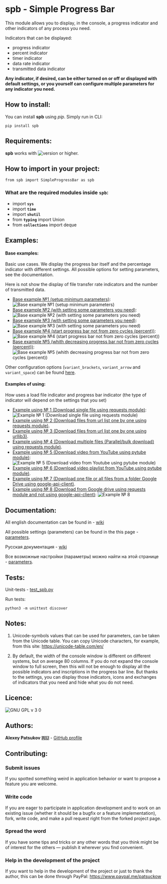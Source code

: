 # spb - Simple Progress Bar

This module allows you to display, in the console, a progress indicator and
other indicators of any process you need.

Indicators that can be displayed:
- progress indicator
- percent indicator
- timer indicator
- data rate indicator
- transmitted data indicator

**Any indicator, if desired, can be either turned on or off or displayed with
default settings, or you yourself can configure multiple parameters for any
indicator you need.**

## How to install:

You can install **spb** using *pip*. Simply run in CLI:

`pip install spb`

## Requirements:
**spb** works with ![version](https://user-images.githubusercontent.com/12321741/68495259-e298c480-0260-11ea-9d83-beab9b416562.png) or higher.

## How to import in your project:

`from spb import SimpleProgressBar as spb`

### What are the required modules inside `spb`:
- import **`sys`**
- import **`time`**
- import **`shutil`**
- from **`typing`** import Union
- from **`collections`** import deque

## Examples:
#### Base examples:

Basic use cases. We display the progress bar itself and the percentage
indicator with different settings. All possible options for setting parameters,
see the documentation.

Here is not show the display of file transfer rate indicators and the number
of transmitted data.

- [Base example №1 (setup minimum parameters)](https://github.com/patsuckow/spb/blob/master/examples/base_examples.py#L12):
![Base example №1 (setup minimum parameters)](https://user-images.githubusercontent.com/12321741/71492289-06cb5780-2847-11ea-8eaa-fd7e77549679.gif)
- [Base example №2 (with setting some parameters you need)](https://github.com/patsuckow/spb/blob/master/examples/base_examples.py#L25):
![Base example №2 (with setting some parameters you need)](https://user-images.githubusercontent.com/12321741/71492299-282c4380-2847-11ea-9a73-33088ebd6d3e.gif)
- [Base example №3 (with setting some parameters you need)](https://github.com/patsuckow/spb/blob/master/examples/base_examples.py#L48):
![Base example №3 (with setting some parameters you need)](https://user-images.githubusercontent.com/12321741/71492307-38dcb980-2847-11ea-8bf7-3dd8889caf89.gif)
- [Base example №4 (start progress bar not from zero cycles (percent))](https://github.com/patsuckow/spb/blob/master/examples/base_examples.py#L66):
![Base example №4 (start progress bar not from zero cycles (percent))](https://user-images.githubusercontent.com/12321741/71492316-4a25c600-2847-11ea-9fe9-0ec71e8f5eb9.gif)
- [Base example №5 (whith decreasing progress bar not from zero cycles (percent))](https://github.com/patsuckow/spb/blob/master/examples/base_examples.py#L78):
![Base example №5 (whith decreasing progress bar not from zero cycles (percent))](https://user-images.githubusercontent.com/12321741/71492321-5d389600-2847-11ea-8859-a4cf41a6973e.gif)

Other configuration options (`variant_brackets`, `variant_arrow` and `variant_space`) can be found [here](https://github.com/patsuckow/spb/blob/master/examples/base_examples.py#L97).


#### Examples of using:

How uses a load file indicator and progress bar indicator (the type of indicator will depend on the settings that you set)

- [Example using № 1 (Download single file using requests module)](https://github.com/patsuckow/spb/blob/master/examples/examples_of_using_1-4.py#L6):
![Example № 1 (Download single file using requests module)](https://user-images.githubusercontent.com/12321741/71492331-704b6600-2847-11ea-9a14-98ddb7554932.gif)
- [Example using № 2 (Download files from url list one by one using requests module)](https://github.com/patsuckow/spb/blob/master/examples/examples_of_using_1-4.py#L36).
- [Example using № 3 (Download files from url list one by one using urllib3)](https://github.com/patsuckow/spb/blob/master/examples/examples_of_using_1-4.py#L72).
- [Example using № 4 (Download multiple files (Parallel/bulk download) using requests module)](/examples/examples_of_using_1-4.py#L111).
- [Example using № 5 (Download video from YouTube using pytube module)](https://github.com/patsuckow/spb/blob/master/examples/examples_of_using_5-6.py#L6):
![Example № 5 (Download video from Youtube using pytube module)](https://user-images.githubusercontent.com/12321741/71492346-9113bb80-2847-11ea-81fb-5511f287520f.gif)
- [Example using № 6 (Download video playlist from YouTube using pytube module)](https://github.com/patsuckow/spb/blob/master/examples/examples_of_using_5-6.py#L35).
- [Example using № 7 (Download one file or all files from a folder Google Drive using google-api-client)](https://github.com/patsuckow/spb/blob/master/examples/examples_of_using_7.py).
- [Example using № 8 (Download from Google drive using requests module and not using google-api-client)](https://github.com/patsuckow/spb/blob/master/examples/examples_of_using_8.py):
![Example № 8](https://user-images.githubusercontent.com/12321741/71492361-a12b9b00-2847-11ea-93d0-d2a519833a59.gif)

## Documentation:
All english documentation can be found in - [wiki](https://github.com/patsuckow/spb/wiki/1.-Home-(en))

All possible settings (parameters) can be found in the this page - [parameters](https://github.com/patsuckow/spb//wiki/2.-Parameters-(en)).

Русская документация - [wiki](https://github.com/patsuckow/spb/wiki/1.-Home-(ru))

Все возможные настройки (параметры) можно найти на этой странице - [parameters](https://github.com/patsuckow/spb//wiki/2.-Parameters-(ru)).


## Tests:
Unit-tests - [test_spb.py](https://github.com/patsuckow/spb/blob/master/tests/test_spb.py)

Run tests:

`
python3 -m unittest discover
`

Notes:
------

1. Unicode-symbols values that can be used for parameters, can be taken
   from the Unicode table. You can copy Unicode characters, for example,
   from this site: https://unicode-table.com/en/

2. By default, the width of the console window is different on different
   systems, but on average 80 columns. If you do not expand the console
   window to full screen, then this will not be enough to display all the
   possible indicators and inscriptions in the progress bar line.
   But thanks to the settings, you can display those indicators, icons
   and exchanges of indicators that you need and hide what you do not need.


## Licence:
![GNU GPL v 3 0](https://user-images.githubusercontent.com/12321741/67310082-c4636280-f505-11e9-83a7-d23e8037c54f.png)

## Authors:

**Alexey Patsukov 🇷🇺** - [GitHub profile](https://github.com/patsuckow)

## Contributing:

### Submit issues

If you spotted something weird in application behavior or want to propose a feature you are welcome.

### Write code

If you are eager to participate in application development and to work on an existing issue (whether it should
be a bugfix or a feature implementation), fork, write code, and make a pull request right from the forked project page.

### Spread the word

If you have some tips and tricks or any other words that you think might be of interest for the others — publish it
wherever you find convenient.

### Help in the development of the project
If you want to help in the development of the project or just to thank the 
author, this can be done through PayPal: https://www.paypal.me/patsuckow